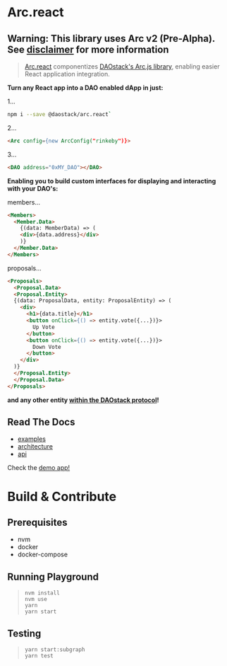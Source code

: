 # Arc.react

## Warning: This library uses Arc v2 (Pre-Alpha). See [disclaimer](./DISCLAIMER.md) for more information

> [Arc.react](https://github.com/daostack/arc.react) componentizes [DAOstack's Arc.js library](https://github.com/daostack/arc.js), enabling easier React application integration.

**Turn any React app into a DAO enabled dApp in just:**

1...

```bash
npm i --save @daostack/arc.react`
```

2...

```html
<Arc config={new ArcConfig("rinkeby")}>
```

3...

```html
<DAO address="0xMY_DAO"></DAO>
```

**Enabling you to build custom interfaces for displaying and interacting with your DAO's:**

members...

```html
<Members>
  <Member.Data>
    {(data: MemberData) => (
    <div>{data.address}</div>
    )}
  </Member.Data>
</Members>
```

proposals...

```html
<Proposals>
  <Proposal.Data>
  <Proposal.Entity>
  {(data: ProposalData, entity: ProposalEntity) => (
    <div>
      <h1>{data.title}</h1>
      <button onClick={() => entity.vote({...})}>
        Up Vote
      </button>
      <button onClick={() => entity.vote({...})}>
        Down Vote
      </button>
    </div>
  )}
  </Proposal.Entity>
  </Proposal.Data>
</Proposals>
```

**and any other entity [within the DAOstack protocol](./src/components)!**

## Read The Docs

- [examples](./documentation/examples.md)
- [architecture](./documentation/architecture.md)
- [api](./documentation/api.md)

Check the [demo app!](https://github.com/dOrgTech/arc.react-demo)

# Build & Contribute

## Prerequisites

- nvm
- docker
- docker-compose

## Running Playground

> `nvm install`  
> `nvm use`  
> `yarn`  
> `yarn start`

## Testing

> `yarn start:subgraph`  
> `yarn test`
